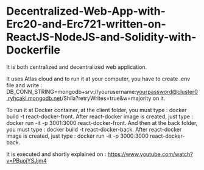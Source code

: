 # Decentralized-Web-App-with-Erc20-and-Erc721-written-on-ReactJS-NodeJS-and-Solidity-with-Dockerfile

It is both centralized and decentralized web application.

It uses Atlas cloud and to run it at your computer, you have to create .env file and write :
DB_CONN_STRING=mongodb+srv://yourusername:yourpassword@cluster0.ryhcakl.mongodb.net/Shila?retryWrites=true&w=majority
on it. 

To run it at Docker container, at the client folder, you must type : docker build -t react-docker-front.
After react-docker image is created, just type : docker run -it -p 3001:3000 react-docker-front.
And then at the back folder, you must type : docker build -t react-docker-back.
After react-docker image is created, just type : docker run -it -p 3000:3000 react-docker-back.

It is executed and shortly explained on : https://www.youtube.com/watch?v=PBuojYSJjm4
